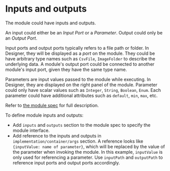 # Inputs and outputs

The module could have inputs and outputs.

An input could either be an *Input Port* or a *Parameter*. Output could only be an *Output Port*.

Input ports and output ports typically refers to a file path or folder. In Designer, they will be displayed as a *port* on the module. They could be have arbitrary type names such as `CsvFile`, `ImageFolder` to describe the underlying data. A module's output port could be connected to another module's input port, given they have the same type name.

Parameters are input values passed to the module while executing. In Designer, they are displayed on the right panel of the module. Parameter could only have scalar values such as `Integer`, `String`, `Boolean`, `Enum`. Each parameter could have additional attributes such as `default`, `min`, `max`, etc.

Refer to [the module spec](../../../../module-spec-definition.md) for full description.

To define module inputs and outputs:
* Add `inputs` and `outputs` section to the module spec to specify the module interface.
* Add reference to the inputs and outputs in `implementation/container/args` section. A reference looks like `{inputValue: name of parameter}`, which will be replaced by the value of the parameter when invoking the module. In this example, `inputValue` is only used for referencing a parameter. Use `inputPath` and `outputPath` to reference input ports and output ports accordingly.
